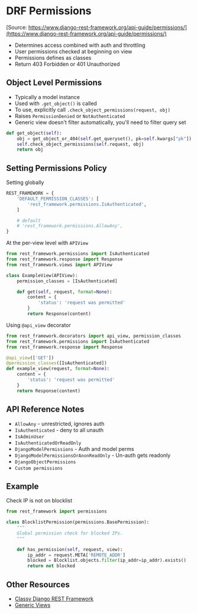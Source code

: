 # DRF Permissions

[Source: https://www.django-rest-framework.org/api-guide/permissions/](https://www.django-rest-framework.org/api-guide/permissions/)

- Determines access combined with auth and throttling
- User permissions checked at beginning on view
- Permissions defines as classes
- Return 403 Forbidden or 401 Unauthorized

## Object Level Permissions

- Typically a model instance
- Used with `.get_object()` is called
- To use, explicitly call `.check_object_permissions(request, obj)`
- Raises `PermissionDenied` or `NotAuthenticated`
- Generic view doesn't filter automatically, you'll need to filter query set

```python
def get_object(self):
    obj = get_object_or_404(self.get_queryset(), pk=self.kwargs["pk"])
    self.check_object_permissions(self.request, obj)
    return obj
```

## Setting Permissions Policy

Setting globally

```python
REST_FRAMEWORK = {
    'DEFAULT_PERMISSION_CLASSES': [
        'rest_framework.permissions.IsAuthenticated',
    ]

    # default
    # 'rest_framework.permissions.AllowAny',
}
```

At the per-view level with `APIView`

```python
from rest_framework.permissions import IsAuthenticated
from rest_framework.response import Response
from rest_framework.views import APIView

class ExampleView(APIView):
    permission_classes = [IsAuthenticated]

    def get(self, request, format=None):
        content = {
            'status': 'request was permitted'
        }
        return Response(content)
```

Using `@api_view` decorator

```python
from rest_framework.decorators import api_view, permission_classes
from rest_framework.permissions import IsAuthenticated
from rest_framework.response import Response

@api_view(['GET'])
@permission_classes([IsAuthenticated])
def example_view(request, format=None):
    content = {
        'status': 'request was permitted'
    }
    return Response(content)
```

## API Reference Notes

- `AllowAny` - unrestricted, ignores auth
- `IsAuthenticated` - deny to all unauth
- `IsAdminUser`
- `IsAuthenticatedOrReadOnly`
- `DjangoModelPermissions` - Auth and model perms
- `DjangoModelPermissionsOrAnonReadOnly` - Un-auth gets readonly
- `DjangoObjectPermissions`
- `Custom permissions`

## Example

Check IP is not on blocklist

```python
from rest_framework import permissions

class BlocklistPermission(permissions.BasePermission):
    """
    Global permission check for blocked IPs.
    """

    def has_permission(self, request, view):
        ip_addr = request.META['REMOTE_ADDR']
        blocked = Blocklist.objects.filter(ip_addr=ip_addr).exists()
        return not blocked
```

## Other Resources

- [Classy Django REST Framework](http://www.cdrf.co/)
- [Generic Views](https://www.django-rest-framework.org/api-guide/generic-views/)
